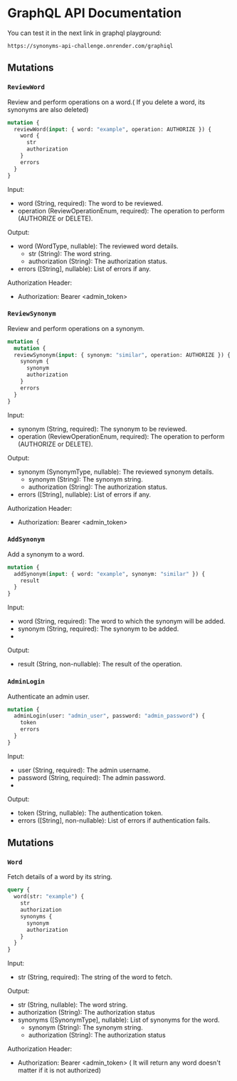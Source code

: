 # GraphQL API Documentation

You can test it in the next link in graphql playground:
```
https://synonyms-api-challenge.onrender.com/graphiql
```

## Mutations

### `ReviewWord`

Review and perform operations on a word.( If you delete a word, its synonyms are also deleted)

```graphql
mutation {
  reviewWord(input: { word: "example", operation: AUTHORIZE }) {
    word {
      str
      authorization
    }
    errors
  }
}
```

Input:
- word (String, required): The word to be reviewed.
- operation (ReviewOperationEnum, required): The operation to perform (AUTHORIZE or DELETE).

Output:
- word (WordType, nullable): The reviewed word details.
  - str (String): The word string.
  - authorization (String): The authorization status.
- errors ([String], nullable): List of errors if any.

Authorization Header:
- Authorization: Bearer <admin_token>


### `ReviewSynonym `

Review and perform operations on a synonym.
```graphql
mutation {
  mutation {
  reviewSynonym(input: { synonym: "similar", operation: AUTHORIZE }) {
    synonym {
      synonym
      authorization
    }
    errors
  }
}
```

Input:
- synonym (String, required): The synonym to be reviewed.
- operation (ReviewOperationEnum, required): The operation to perform (AUTHORIZE or DELETE).

Output:
- synonym (SynonymType, nullable): The reviewed synonym details.
  - synonym (String): The synonym string.
  - authorization (String): The authorization status.
- errors ([String], nullable): List of errors if any.

Authorization Header:
- Authorization: Bearer <admin_token>


### `AddSynonym `

Add a synonym to a word.
```graphql
mutation {
  addSynonym(input: { word: "example", synonym: "similar" }) {
    result
  }
}
```

Input:
- word (String, required): The word to which the synonym will be added.
- synonym (String, required): The synonym to be added.
- 
Output:
- result (String, non-nullable): The result of the operation.


### `AdminLogin `

Authenticate an admin user.
```graphql
mutation {
  adminLogin(user: "admin_user", password: "admin_password") {
    token
    errors
  }
}
```

Input:
- user (String, required): The admin username.
- password (String, required): The admin password.
- 
Output:
- token (String, nullable): The authentication token.
- errors ([String], non-nullable): List of errors if authentication fails.


## Mutations

### `Word `

Fetch details of a word by its string.
```graphql
query {
  word(str: "example") {
    str
    authorization
    synonyms {
      synonym
      authorization
    }
  }
}
```

Input:
- str (String, required): The string of the word to fetch.

Output:
- str (String, nullable): The word string.
- authorization (String): The authorization status
- synonyms ([SynonymType], nullable): List of synonyms for the word.
  - synonym (String): The synonym string.
   - authorization (String): The authorization status
   
Authorization Header:
- Authorization: Bearer <admin_token> ( It will return any word doesn't matter if it is not authorized)
